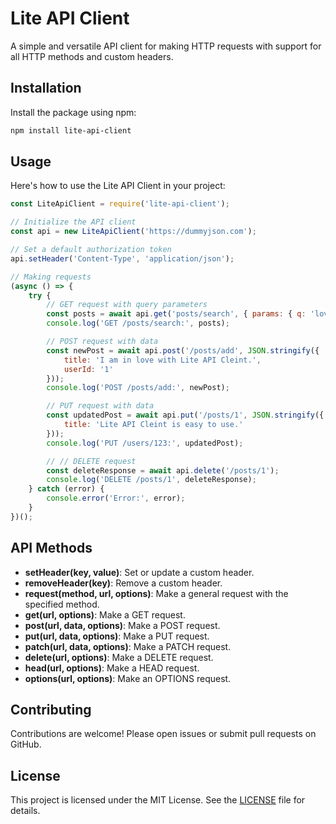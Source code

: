 
# Lite API Client

A simple and versatile API client for making HTTP requests with support for all HTTP methods and custom headers.

## Installation

Install the package using npm:

```bash
npm install lite-api-client
```


## Usage

Here's how to use the Lite API Client in your project:

```javascript
const LiteApiClient = require('lite-api-client');

// Initialize the API client
const api = new LiteApiClient('https://dummyjson.com');

// Set a default authorization token
api.setHeader('Content-Type', 'application/json');

// Making requests
(async () => {
    try {
        // GET request with query parameters
        const posts = await api.get('posts/search', { params: { q: 'love', limit: 1 } });
        console.log('GET /posts/search:', posts);

        // POST request with data
        const newPost = await api.post('/posts/add', JSON.stringify({
            title: 'I am in love with Lite API Cleint.',
            userId: '1'
        }));
        console.log('POST /posts/add:', newPost);

        // PUT request with data
        const updatedPost = await api.put('/posts/1', JSON.stringify({
            title: 'Lite API Cleint is easy to use.'
        }));
        console.log('PUT /users/123:', updatedPost);

        // // DELETE request
        const deleteResponse = await api.delete('/posts/1');
        console.log('DELETE /posts/1', deleteResponse);
    } catch (error) {
        console.error('Error:', error);
    }
})();
```

## API Methods

- **setHeader(key, value)**: Set or update a custom header.
- **removeHeader(key)**: Remove a custom header.
- **request(method, url, options)**: Make a general request with the specified method.
- **get(url, options)**: Make a GET request.
- **post(url, data, options)**: Make a POST request.
- **put(url, data, options)**: Make a PUT request.
- **patch(url, data, options)**: Make a PATCH request.
- **delete(url, options)**: Make a DELETE request.
- **head(url, options)**: Make a HEAD request.
- **options(url, options)**: Make an OPTIONS request.

## Contributing

Contributions are welcome! Please open issues or submit pull requests on GitHub.

## License

This project is licensed under the MIT License. See the [LICENSE](LICENSE) file for details.